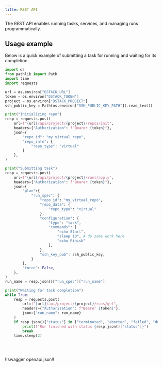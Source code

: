 ```yaml
---
title: REST API
---
```


The REST API enables running tasks, services, and managing runs programmatically.

## Usage example

Below is a quick example of submitting a task for running and waiting for its completion.

```python
import os
from pathlib import Path
import time
import requests

url = os.environ["DSTACK_URL"]
token = os.environ["DSTACK_TOKEN"]
project = os.environ["DSTACK_PROJECT"]
ssh_public_key = Path(os.environ["SSH_PUBLIC_KEY_PATH"]).read_text()

print("Initializing repo")
resp = requests.post(
    url=f"{url}/api/project/{project}/repos/init",
    headers={"Authorization": f"Bearer {token}"},
    json={
        "repo_id": "my_virtual_repo",
        "repo_info": {
            "repo_type": "virtual"
        }
    },
)

print("Submitting task")
resp = requests.post(
    url=f"{url}/api/project/{project}/runs/apply",
    headers={"Authorization": f"Bearer {token}"},
    json={
        "plan":{
            "run_spec": {
                "repo_id": "my_virtual_repo",
                "repo_data": {
                    "repo_type": "virtual"
                },
                "configuration": {
                    "type": "task",
                    "commands": [
                        "echo Start",
                        "sleep 10", # do some work here
                        "echo Finish"
                    ],
                },
                "ssh_key_pub": ssh_public_key,
            }
        },
        "force": False,
    },
)
run_name = resp.json()["run_spec"]["run_name"]

print("Waiting for task completion")
while True:
    resp = requests.post(
        url=f"{url}/api/project/{project}/runs/get",
        headers={"Authorization": f"Bearer {token}"},
        json={"run_name": run_name}
    )
    if resp.json()["status"] in ["terminated", "aborted", "failed", "done"]:
        print(f"Run finished with status {resp.json()['status']}")
        break
    time.sleep(2)
```

<style>
    .swagger-ui .info {
        margin: 0 !important;
    }

    .swagger-ui .info h1, .swagger-ui .info h2, .swagger-ui .info h3, .swagger-ui .info h4, .swagger-ui .info h5 {
        font-weight: 800 !important;
        letter-spacing: -1px !important;
        color: rgb(0, 0, 0) !important;
        text-transform: none !important;
        font-family: var(--md-text-font-family) !important;
    }

    .swagger-ui .info .title {
        padding: 0 !important;
    }

    .swagger-ui .info li, .swagger-ui .info p, .swagger-ui .info table {
        line-height: 1.3rem !important;
        font-size: 0.8rem !important;
        font-family: var(--md-text-font-family) !important;
    }
</style>

<br></br>

!!swagger openapi.json!!
